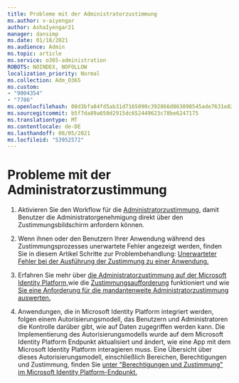 ```yaml
---
title: Probleme mit der Administratorzustimmung
ms.author: v-aiyengar
author: AshaIyengar21
manager: dansimp
ms.date: 01/18/2021
ms.audience: Admin
ms.topic: article
ms.service: o365-administration
ROBOTS: NOINDEX, NOFOLLOW
localization_priority: Normal
ms.collection: Adm_O365
ms.custom:
- "9004354"
- "7786"
ms.openlocfilehash: 08d3bfa84fd5ab31d7165090c392866d863898545ade7631e820a100eef89dea
ms.sourcegitcommit: b5f7da89a650d2915dc652449623c78be6247175
ms.translationtype: MT
ms.contentlocale: de-DE
ms.lasthandoff: 08/05/2021
ms.locfileid: "53952572"
---
```

# <a name="admin-consent-issues"></a>Probleme mit der Administratorzustimmung

1. Aktivieren Sie den Workflow für die [Administratorzustimmung,](https://docs.microsoft.com/azure/active-directory/manage-apps/configure-admin-consent-workflow) damit Benutzer die Administratorgenehmigung direkt über den Zustimmungsbildschirm anfordern können.

1. Wenn ihnen oder den Benutzern Ihrer Anwendung während des Zustimmungsprozesses unerwartete Fehler angezeigt werden, finden Sie in diesem Artikel Schritte zur Problembehandlung: [Unerwarteter Fehler bei der Ausführung der Zustimmung zu einer Anwendung.](https://docs.microsoft.com/azure/active-directory/manage-apps/application-sign-in-unexpected-user-consent-error)

1. Erfahren Sie mehr über [die Administratorzustimmung auf der Microsoft Identity Platform,](https://docs.microsoft.com/azure/active-directory/develop/v2-admin-consent)wie die [Zustimmungsaufforderung](https://docs.microsoft.com/azure/active-directory/develop/v2-admin-consent) funktioniert und wie [Sie eine Anforderung für die mandantenweite Administratorzustimmung auswerten.](https://docs.microsoft.com/azure/active-directory/manage-apps/manage-consent-requests#evaluating-a-request-for-tenant-wide-admin-consent)

1. Anwendungen, die in Microsoft Identity Platform integriert werden, folgen einem Autorisierungsmodell, das Benutzern und Administratoren die Kontrolle darüber gibt, wie auf Daten zugegriffen werden kann. Die Implementierung des Autorisierungsmodells wurde auf dem Microsoft Identity Platform Endpunkt aktualisiert und ändert, wie eine App mit dem Microsoft Identity Platform interagieren muss. Eine Übersicht über dieses Autorisierungsmodell, einschließlich Bereichen, Berechtigungen und Zustimmung, finden Sie [unter "Berechtigungen und Zustimmung" im Microsoft Identity Platform-Endpunkt.](https://docs.microsoft.com/azure/active-directory/manage-apps/manage-consent-requests#evaluating-a-request-for-tenant-wide-admin-consent)
